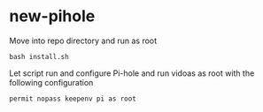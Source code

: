 # new-pihole
Move into repo directory and run as root
```
bash install.sh
```
Let script run and configure Pi-hole and run vidoas as root with the following configuration
```
permit nopass keepenv pi as root
```
